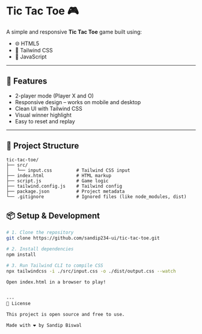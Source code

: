 # Tic Tac Toe 🎮

A simple and responsive **Tic Tac Toe** game built using:

- 🌐 HTML5  
- 🎨 Tailwind CSS  
- 🧠 JavaScript

---

## 📱 Features

- 2-player mode (Player X and O)
- Responsive design – works on mobile and desktop
- Clean UI with Tailwind CSS
- Visual winner highlight
- Easy to reset and replay

---

## 📁 Project Structure
```
tic-tac-toe/
├── src/
│   └── input.css         # Tailwind CSS input
├── index.html            # HTML markup
├── script.js             # Game logic
├── tailwind.config.js    # Tailwind config
├── package.json          # Project metadata
└── .gitignore            # Ignored files (like node_modules, dist)
```

## 📦 Setup & Development

```bash
# 1. Clone the repository
git clone https://github.com/sandip234-ui/tic-tac-toe.git

# 2. Install dependencies
npm install

# 3. Run Tailwind CLI to compile CSS
npx tailwindcss -i ./src/input.css -o ./dist/output.css --watch

Open index.html in a browser to play!


---
📃 License

This project is open source and free to use.

Made with ❤️ by Sandip Biswal